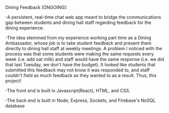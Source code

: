 Dining Feedback (ONGOING):

-A persistent, real-time chat web app meant to bridge the communications gap between students and dining hall staff regarding feedback for the dining experience.

-The idea stemmed from my experience working part time as a Dining Ambassador, whose job is to take student feedback and present them directly to dining hall staff at weekly meetings. A problem I noticed with the process was that some students were making the same requests every week (i.e. add oat milk) and staff would have the same response (i.e. we did that last Tuesday, we don't have the budget). It looked like students that submitted this feedback may not know it was responded to, and staff couldn't field as much feedback as they wanted to as a result. Thus, this project!

-The front end is built in Javascript(React), HTML, and CSS.

-The back end is built in Node, Express, Sockets, and Firebase's NoSQL database
